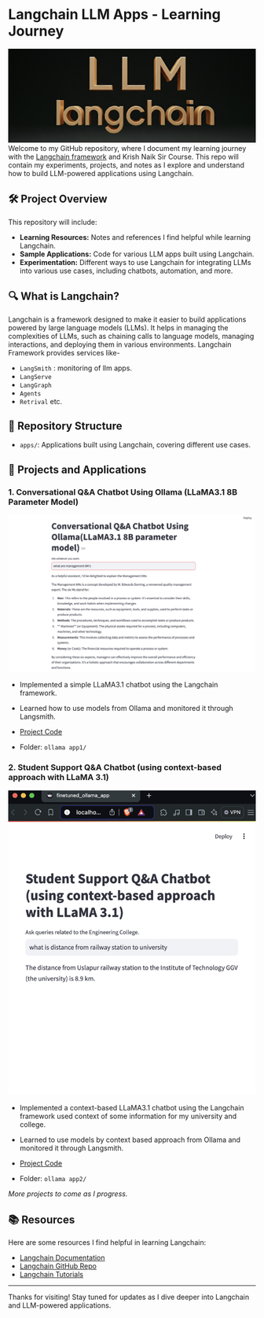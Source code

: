 # Langchain LLM Apps - Learning Journey
![Header Image](img%20header.png)
Welcome to my GitHub repository, where I document my learning journey with the [Langchain framework](https://langchain.com/) and Krish Naik Sir Course. This repo will contain my experiments, projects, and notes as I explore and understand how to build LLM-powered applications using Langchain.

## 🛠️ Project Overview

This repository will include:
- **Learning Resources:** Notes and references I find helpful while learning Langchain.
- **Sample Applications:** Code for various LLM apps built using Langchain.
- **Experimentation:** Different ways to use Langchain for integrating LLMs into various use cases, including chatbots, automation, and more.

## 🔍 What is Langchain?

Langchain is a framework designed to make it easier to build applications powered by large language models (LLMs). It helps in managing the complexities of LLMs, such as chaining calls to language models, managing interactions, and deploying them in various environments. Langchain Framework provides services like-
- `LangSmith` : monitoring of llm apps.
- `LangServe`
- `LangGraph`
- `Agents`
- `Retrival` etc.

## 📁 Repository Structure

- `apps/`: Applications built using Langchain, covering different use cases.

## 🚀 Projects and Applications

### 1. Conversational Q&A Chatbot Using Ollama (LLaMA3.1 8B Parameter Model)
![Ollama Langchain App](ollama%20app1/1_ollama_langchain_app.png)

- Implemented a simple LLaMA3.1 chatbot using the Langchain framework. 
- Learned how to use models from Ollama and monitored it through Langsmith.

- [Project Code](ollama%20app1/1_ollama_langchain_app.py)
- Folder: `ollama app1/`

### 2. Student Support Q&A Chatbot (using context-based approach with LLaMA 3.1)
![Ollama Langchain App](ollama%20app2/Student%20Support%20Q&A%20Chatbot.png)

- Implemented a context-based LLaMA3.1 chatbot using the Langchain framework used context of some information for my university and college.
- Learned to use models by context based approach from Ollama and monitored it through Langsmith.

- [Project Code](ollama%20app1/2_ContextBased_ollama_app.py)
- Folder: `ollama app2/`

*More projects to come as I progress.*

## 📚 Resources

Here are some resources I find helpful in learning Langchain:
- [Langchain Documentation](https://python.langchain.com/en/latest/)
- [Langchain GitHub Repo](https://github.com/hwchase17/langchain)
- [Langchain Tutorials](https://www.youtube.com/channel/UCd5BZT1dzaM_lpmxP0o3POg)

---

Thanks for visiting! Stay tuned for updates as I dive deeper into Langchain and LLM-powered applications.
